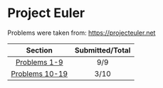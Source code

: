 # Project Euler

Problems were taken from: https://projecteuler.net

| Section | Submitted/Total |
|:----------:|:----------:|
|[Problems 1-9](https://github.com/Zernov/projecteuler/tree/master/1-9)| 9/9 |
|[Problems 10-19](https://github.com/Zernov/projecteuler/tree/master/10-19)| 3/10 |
